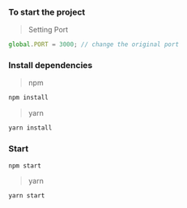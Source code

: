 ### To start the project
> Setting Port
```javascript
global.PORT = 3000; // change the original port
```

### Install dependencies
> npm
```bash
npm install
```
> yarn
```bash
yarn install
```

### Start

```bash
npm start
```
> yarn
```bash
yarn start
```

